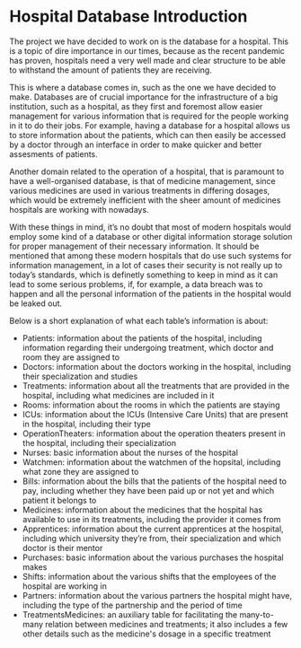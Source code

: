 # Hospital Database Introduction

The project we have decided to work on is the database for a hospital. This is a topic of dire importance in our
times, because as the recent pandemic has proven, hospitals need a very well made and clear structure to be able to
withstand the amount of patients they are receiving.

This is where a database comes in, such as the one we have decided to make. Databases are of crucial importance for
the infrastructure of a big institution, such as a hospital, as they first and foremost allow easier management for
various information that is required for the people working in it to do their jobs. For example, having a database
for a hospital allows us to store information about the patients, which can then easily be accessed by a doctor
through an interface in order to make quicker and better assesments of patients.

Another domain related to the operation of a hospital, that is paramount to have a well-organised database, is that
of medicine management, since various medicines are used in various treatments in differing dosages, which would
be extremely inefficient with the sheer amount of medicines hospitals are working with nowadays.

With these things in mind, it’s no doubt that most of modern hospitals would employ some kind of a database or other
digital information storage solution for proper management of their necessary information. It should be mentioned
that among these modern hospitals that do use such systems for information management, in a lot of cases their
security is not really up to today’s standards, which is definetly something to keep in mind as it can lead to
some serious problems, if, for example, a data breach was to happen and all the personal information of the patients
in the hospital would be leaked out.

Below is a short explanation of what each table’s information is about:

- Patients: information about the patients of the hospital, including information regarding their
  undergoing treatment, which doctor and room they are assigned to
- Doctors: information about the doctors working in the hospital, including their specialization and studies
- Treatments: information about all the treatments that are provided in the hospital, including what medicines
  are included in it
- Rooms: information about the rooms in which the patients are staying
- ICUs: information about the ICUs (Intensive Care Units) that are present in the hospital, including their type
- OperationTheaters: information about the operation theaters present in the hospital, including their
  specialization
- Nurses: basic information about the nurses of the hospital
- Watchmen: information about the watchmen of the hopsital, including what zone they are assigned to
- Bills: information about the bills that the patients of the hospital need to pay, including whether they have
  been paid up or not yet and which patient it belongs to
- Medicines: information about the medicines that the hospital has available to use in its treatments,
  including the provider it comes from
- Apprentices: information about the current apprentices at the hospital, including which university they’re from,
  their specialization and which doctor is their mentor
- Purchases: basic information about the various purchases the hospital makes
- Shifts: information about the various shifts that the employees of the hospital are working in
- Partners: information about the various partners the hospital might have, including the type of the partnership and
  the period of time
- TreatmentsMedicines: an auxiliary table for facilitating the many-to-many relation between medicines and
  treatments; it also includes a few other details such as the medicine's dosage in a specific treatment

